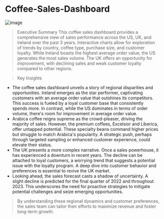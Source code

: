 # Coffee-Sales-Dashboard

![image](https://github.com/user-attachments/assets/ecbf26d6-f83d-404a-9092-09e135eb8f32)

> Executive Summary
This coffee sales dashboard provides a comprehensive view of sales performance across the US, UK, and Ireland over the past 3 years. Interactive charts allow for exploration of trends by country, coffee type, purchase size, and customer loyalty. While Ireland boasts the highest average order value, the US generates the most sales volume. The UK offers an opportunity for improvement, with declining sales and weak customer loyalty compared to other regions.

> Key Insights

* The coffee sales dashboard unveils a story of regional disparities and opportunities. Ireland emerges as the star performer, captivating customers with an average order value that outshines its competitors. This success is fueled by a loyal customer base that consistently spends more. In contrast, while the US dominates in terms of order volume, there's room for improvement in average order value.
* Arabica coffee reigns supreme as the crowd-pleaser, driving the majority of sales. However, the premium coffees, Excelsior and Liberica, offer untapped potential. These specialty beans command higher prices but struggle to match Arabica's popularity. A strategic push, perhaps through targeted sampling or enhanced customer experience, could elevate their status.
* The UK presents a more complex narrative. Once a sales powerhouse, it has experienced a downturn in recent years. The decline can be attached to loyal customers, a worrying trend that suggests a potential issue with the loyalty program. A deep dive into customer behavior and preferences is essential to revive the UK market.
* Looking ahead, the sales forecast casts a shadow of uncertainty. A slight decline is predicted for the final quarter of 2022 and throughout 2023. This underscores the need for proactive strategies to mitigate potential challenges and seize emerging opportunities.

> By understanding these regional dynamics and customer preferences, the sales team can tailor their efforts to maximize revenue and foster long-term growth.
